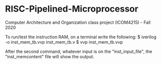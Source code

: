# RISC-Pipelined-Microprocessor
Computer Architecture and Organization class project (ICOM4215) - Fall 2020

To run/test the instruction RAM, on a terminal write the following:
$ iverilog -o inst_mem_tb.vvp inst_mem_tb.v
$ vvp inst_mem_tb.vvp

After the second command, whatever input is on the "inst_input_file", the "inst_memcontent" file will show the output.
